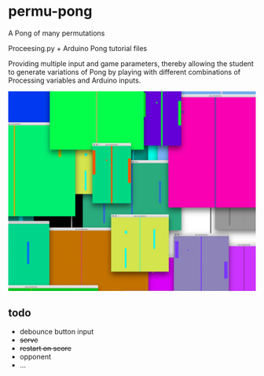# permu-pong

A Pong of many permutations

Proceesing.py + Arduino Pong tutorial files

Providing multiple input and game parameters, thereby allowing the student to generate variations of Pong by playing with different combinations of Processing variables and Arduino inputs.

![](screenshot.png)

## todo

* debounce button input
* ~~serve~~
* ~~restart on score~~
* opponent
* ...
